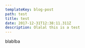 ```yaml
---
templateKey: blog-post
path: test
title: test
date: 2017-12-31T12:38:11.311Z
description: Olalal this is a test
---
```

blablba
